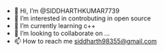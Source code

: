 - 👋 Hi, I’m @SIDDHARTHKUMAR7739
- 👀 I’m interested in controbuting in open source 
- 🌱 I’m currently learning c++
- 💞️ I’m looking to collaborate on ...
- 📫 How to reach me siddharth98355@gmail.com

<!---
SIDDHARTHKUMAR7739/SIDDHARTHKUMAR7739 is a ✨ special ✨ repository because its `README.md` (this file) appears on your GitHub profile.
You can click the Preview link to take a look at your changes.
--->
